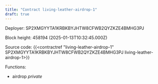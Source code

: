 ```yaml
---
title: "Contract living-leather-airdrop-1"
draft: true
---
```

Deployer: SP2XMGYYTA1KRBKBYJHTW8CFWB2QYZKZE4BMHG3PJ


 



Block height: 458194 (2025-01-13T10:32:45.000Z)

Source code: {{<contractref "living-leather-airdrop-1" SP2XMGYYTA1KRBKBYJHTW8CFWB2QYZKZE4BMHG3PJ living-leather-airdrop-1>}}

Functions:

* airdrop _private_
